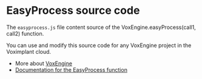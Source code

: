 # EasyProcess source code

The `easyprocess.js` file content source of the VoxEngine.easyProcess(call1, call2) function.

You can use and modify this source code for any VoxEngine project in the Voximplant cloud.

* More about [VoxEngine](http://voximplant.com/docs/references/appengine/)
* [Documentation for the EasyProcess function](http://voximplant.com/docs/references/appengine/VoxEngine.html#VoxEngine_easyProcess)
